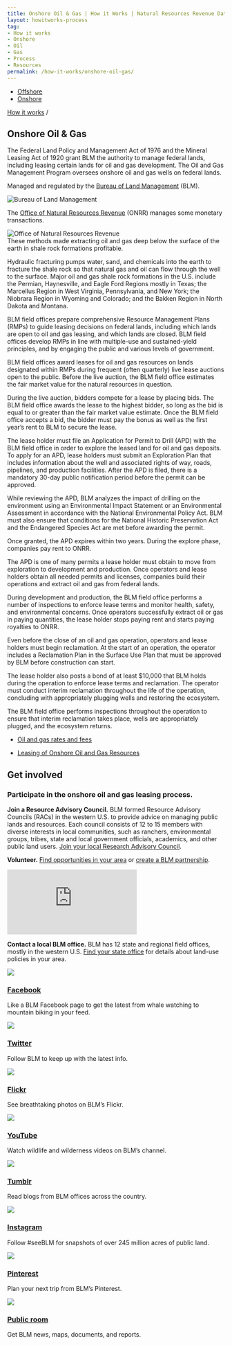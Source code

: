 ```yaml
---
title: Onshore Oil & Gas | How it Works | Natural Resources Revenue Data
layout: howitworks-process
tag:
- How it works
- Onshore
- Oil
- Gas
- Process
- Resources
permalink: /how-it-works/onshore-oil-gas/
---
```


<section class="revenues_subpage-nav container">
  <div class="revenues_subpage-tabs">
    <ul>
        <li class="revenues_subpage-tab">
          <a href="/how-it-works/offshore-oil-gas/">Offshore</a>
        </li>
        </a>
        <li class="revenues_subpage-tab active">
          <a href="/how-it-works/onshore-oil-gas/">Onshore</a>
        </li>
    </ul>
  </div>
</section>
<section class="slab-beta revenues_subpage-intro_wrapper">
  <div class="container-page-wrapper revenues_subpage-intro">
    <div class="container revenues_subpage-intro_layout">
      <div>
        <a class="revenues_subpage-breadcrumb" href="/how-it-works/">How it works</a>
        /
      </div>
      <h1>Onshore Oil & Gas</h1>
      <p class="revenues_subpage-intro_text">The Federal Land Policy and Management Act of 1976 and the Mineral Leasing Act of 1920 grant BLM the authority to manage federal lands, including leasing certain lands for oil and gas development. The Oil and Gas Management Program oversees onshore oil and gas wells on federal lands.</p>
    </div>
   <!-- start aside-->   
    <div class="revenues_subpage-office_container revenues_subpage-office_container_layout">
      <div class="revenues_subpage-office container">
        <div class="revenues_subpage-office_text">
          <p>Managed and regulated by the <span><a href="http://www.blm.gov/">Bureau of Land Management</a> (BLM)</span>.</p>
        </div>
        <div class="revenues_subpage-office_logos">
          <img class="revenues_subpage-office_logo" src="/public/img/logos/BLM-mark.png" alt="Bureau of Land Management">
        </div>
      </div>
      <div class="revenues_subpage-office container">
        <div class="revenues_subpage-office_text">
          <p>The <span><a href="http://www.onrr.gov/">Office of Natural Resources Revenue</a> (ONRR)</span> manages some monetary transactions.</p>
        </div>
        <div class="revenues_subpage-office_logos">
          <img class="revenues_subpage-office_logo" src="/public/img/logos/ONRR-mark.svg" alt="Office of Natural Resources Revenue">
        </div>
      </div>
    </div>
 <!-- end aside-->   
  </div>  
  <div class="revenues_subpage-steps onshore-oil">
    <section class="container-outer">
      <did-you-know color='blue' intro='Exploration for oil and gas changed significantly in the early 2000s, with new applications of extraction methods, known as horizontal drilling and hydraulic fracturing, commonly called “fracking.”'><span>These methods made extracting oil and gas deep below the surface of the earth in shale rock formations profitable.</span></p>
      <p>Hydraulic fracturing pumps water, sand, and chemicals into the earth to fracture the shale rock so that natural gas and oil can flow through the well to the surface. Major oil and gas shale rock formations in the U.S. include the Permian, Haynesville, and Eagle Ford Regions mostly in Texas; the Marcellus Region in West Virginia, Pennsylvania, and New York; the Niobrara Region in Wyoming and Colorado; and the Bakken Region in North Dakota and Montana.</p></did-you-know>
      <div class="container">
        <process-group>
          <process-step stepId="1" stepName="Plan" expanded="true">
            <p>BLM field offices prepare comprehensive Resource Management Plans (RMPs) to guide leasing decisions on federal lands, including which lands are open to oil and gas leasing, and which lands are closed. BLM field offices develop RMPs in line with multiple-use and sustained-yield principles, and by engaging the public and various levels of government.</p>
          </process-step>
          <process-step stepId="2" stepName="Lease">
            <p>BLM field offices award leases for oil and gas resources on lands designated within RMPs during frequent (often quarterly) live lease auctions open to the public. Before the live auction, the BLM field office estimates the <glossary-term>fair market value</glossary-term> for the natural resources in question.</p>
            <p>During the live auction, bidders compete for a lease by placing bids. The BLM field office awards the lease to the highest bidder, so long as the bid is equal to or greater than the fair market value estimate. Once the BLM field office accepts a bid, the bidder must pay the <glossary-term>bonus</glossary-term> as well as the first year’s rent to BLM to secure the lease.</p>
          </process-step>
          <process-step stepId="3" stepName="Explore">
            <p>The lease holder must file an Application for Permit to Drill (APD) with the BLM field office in order to explore the leased land for oil and gas deposits. To apply for an APD, lease holders must submit an Exploration Plan that includes information about the well and associated rights of way, roads, pipelines, and production facilities. After the APD is filed, there is a mandatory 30-day public notification period before the permit can be approved.</p>
            <p>While reviewing the APD, BLM analyzes the impact of drilling on the environment using an <glossary-term termKey="Environmental Impact Statement (EIS)">Environmental Impact Statement</glossary-term> or an Environmental Assessment in accordance with the National Environmental Policy Act. BLM must also ensure that conditions for the National Historic Preservation Act and the Endangered Species Act are met before awarding the permit.</p>
            <p>Once granted, the APD expires within two years. During the explore phase, companies pay <glossary-term>rent</glossary-term> to ONRR.</p>
          </process-step>
          <process-step stepId="4" stepName="Develop">
            <p>The APD is one of many permits a lease holder must obtain to move from exploration to development and production. Once operators and lease holders obtain all needed permits and licenses, companies build their operations and extract oil and gas from federal lands.</p>
            <p>During development and production, the BLM field office performs a number of inspections to enforce lease terms and monitor health, safety, and environmental concerns. Once operators successfully extract oil or gas in paying quantities, the lease holder stops paying rent and starts paying <glossary-term termKey="royalty">royalties</glossary-term> to ONRR.</p>
          </process-step>
          <process-step stepId="5" stepName="Decommission and reclaim">
            <p>Even before the close of an oil and gas operation, operators and lease holders must begin <glossary-term>reclamation</glossary-term>. At the start of an operation, the operator includes a Reclamation Plan in the Surface Use Plan that must be approved by BLM before construction can start.</p>
            <p>The lease holder also posts a bond of at least $10,000 that BLM holds during the operation to enforce lease terms and reclamation. The operator must conduct interim reclamation throughout the life of the operation, concluding with appropriately plugging wells and restoring the ecosystem.</p>
            <p>The BLM field office performs inspections throughout the operation to ensure that interim reclamation takes place, wells are appropriately plugged, and the ecosystem returns.</p>
          </process-step>
          <process-step stepName="Rates and fees">
            <ul class="list-bullet">
              <li><a href="/how-it-works/revenues/#oil-gas-rates">Oil and gas rates and fees</a></li>
            </ul>
          </process-step>
          <process-step stepName="Learn more">
            <ul class="list-bullet">
              <li><a href="https://www.blm.gov/programs/energy-and-minerals/oil-and-gas/leasing">Leasing of Onshore Oil and Gas Resources</a></li>
            </ul>  
          </process-step>
        </process-group>
      </div>
    </section>
  </div>
</section>
<div class="slab-alpha revenues_subpage-involved">
  <section class="container-outer">
    <div class="container-left-4">
      <h2>Get involved</h2>
      <h3 class="h4">Participate in the onshore oil and gas leasing process.</h3>
    </div>
    <div class="container-right-8">
      <div class="revenues_subpage-involved_participate">
        <div class="container-half container-half-space">
          <p><strong>Join a Resource Advisory Council.</strong> BLM formed <glossary-term termKey="resource advisory council (rac)">Resource Advisory Councils</glossary-term> (RACs) in the western U.S. to provide advice on managing public lands and resources. Each council consists of 12 to 15 members with diverse interests in local communities, such as ranchers, environmental groups, tribes, state and local government officials, academics, and other public land users. <a href="https://www.blm.gov/get-involved/resource-advisory-council/near-you">Join your local Research Advisory Council</a>.</p>
          <p><strong>Volunteer.</strong> <a href="http://volunteer.gov/index.cfm">Find opportunities in your area</a> or <a href="https://www.blm.gov/get-involved/partnerships">create a BLM partnership</a>.</p>
        </div>
        <div class="container-half revenues_subpage-involved_video">
          <iframe title="get involved video" src="https://www.youtube.com/embed/gdalYBS1lPE" frameborder="0" allowfullscreen></iframe>
          <p><strong>Contact a local BLM office.</strong> BLM has 12 state and regional field offices, mostly in the western U.S. <a href="https://www.blm.gov/locations">Find your state office</a> for details about land-use policies in your area.</p>
        </div>
      </div>
      <div>
        <div class="revenues_subpage-involved_option">
          <a class="link-no_under" href="https://www.facebook.com/BLMNational/">
            <img src="/public/img/icons/facebook.svg" class="u-padding-right icon-medium"/>
            <h3>Facebook</h3>
          </a>
          <p>Like a BLM Facebook page to get the latest from whale watching to mountain biking in your feed.</p>
        </div>
        <div class="revenues_subpage-involved_option">
          <a class="link-no_under" href="https://twitter.com/BLMNational">
            <img src="/public/img/icons/twitter.svg" class="u-padding-right icon-medium"/>
            <h3>Twitter</h3>
          </a>
          <p>Follow BLM to keep up with the latest info.</p>
        </div>
        <div class="revenues_subpage-involved_option">
          <a class="link-no_under" href="https://www.flickr.com/photos/mypubliclands/">
            <img src="/public/img/icons/flickr.svg" class="u-padding-right icon-medium"/>
            <h3>Flickr</h3>
          </a>
          <p>See breathtaking photos on BLM’s Flickr.</p>
        </div>
        <div class="revenues_subpage-involved_option">
          <a class="link-no_under" href="https://www.youtube.com/user/BLMNational">
            <img src="/public/img/icons/youtube-play.svg" class="u-padding-right icon-medium"/>
            <h3>YouTube</h3>
          </a>
          <p>Watch wildlife and wilderness videos on BLM’s channel.</p>
        </div>
      </div>
      <div>
        <div class="revenues_subpage-involved_option">
          <a class="link-no_under" href="http://mypubliclands.tumblr.com/">
            <img src="/public/img/icons/tumblr.svg" class="u-padding-right icon-medium"/>
            <h3>Tumblr</h3>
          </a>
          <p>Read blogs from BLM offices across the country.</p>
        </div>
        <div class="revenues_subpage-involved_option">
          <a class="link-no_under" href="https://instagram.com/mypubliclands/">
            <img src="/public/img/icons/instagram.svg" class="u-padding-right icon-medium"/>
            <h3>Instagram</h3>
          </a>
          <p>Follow #seeBLM for snapshots of over 245 million acres of public land.</p>
        </div>
        <div class="revenues_subpage-involved_option">
          <a class="link-no_under" href="https://www.pinterest.com/mypubliclands/">
            <img src="/public/img/icons/pinterest.svg" class="u-padding-right icon-medium"/>
            <h3>Pinterest</h3>
          </a>
          <p>Plan your next trip from BLM’s Pinterest.</p>
        </div>
        <div class="revenues_subpage-involved_option">
          <a class="link-no_under" href="https://www.blm.gov/public-room">
            <img src="/public/img/icons/info.svg" class="u-padding-right icon-medium"/>
            <h3>Public room</h3>
          </a>
          <p>Get BLM news, maps, documents, and reports.</p>
        </div>
      </div>
    </div>
  </section>
</div>
